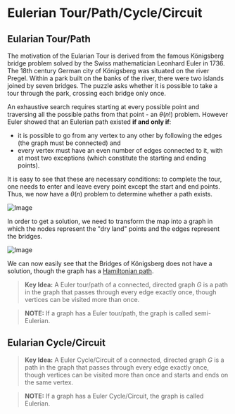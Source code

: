 # Eulerian Tour/Path/Cycle/Circuit

## Eularian Tour/Path

The motivation of the Eularian Tour is derived from the famous Königsberg bridge problem solved by the Swiss mathematician Leonhard Euler in 1736. The 18th century German city of Königsberg was situated on the river Pregel. Within a park built on the banks of the river, there were two islands joined by seven bridges. The puzzle asks whether it is possible to take a tour through the park, crossing each bridge only once.

An exhaustive search requires starting at every possible point and traversing all the possible paths from that point - an $\theta(n!)$ problem. However Euler showed that an Eulerian path existed **if and only if**:

-   it is possible to go from any vertex to any other by following the edges (the graph must be connected) and
-   every vertex must have an even number of edges connected to it, with at most two exceptions (which constitute the starting and ending points).

It is easy to see that these are necessary conditions: to complete the tour, one needs to enter and leave every point except the start and end points. Thus, we now have a $\theta(n)$ problem to determine whether a path exists.

![Image](https://www.personal.kent.edu/~rmuhamma/Algorithms/MyAlgorithms/GraphAlgor/Gifs/konigsberg.gif)

In order to get a solution, we need to transform the map into a graph in which the nodes represent the "dry land" points and the edges represent the bridges.

![Image](https://www.personal.kent.edu/~rmuhamma/Algorithms/MyAlgorithms/GraphAlgor/Gifs/euler.gif)

We can now easily see that the Bridges of Königsberg does not have a solution, though the graph has a [Hamiltonian path](https://www.udemy.com/course/graph-theory/learn/lecture/18582536#overview).

> **Key Idea:** A Euler tour/path of a connected, directed graph $G$ is a path in the graph that passes through every edge exactly once, though vertices can be visited more than once.

> **NOTE:** If a graph has a Euler tour/path, the graph is called semi-Eulerian.

## Eularian Cycle/Circuit

> **Key Idea:** A Euler Cycle/Circuit of a connected, directed graph $G$ is a path in the graph that passes through every edge exactly once, though vertices can be visited more than once and starts and ends on the same vertex.

> **NOTE:** If a graph has a Euler Cycle/Circuit, the graph is called Eulerian.
